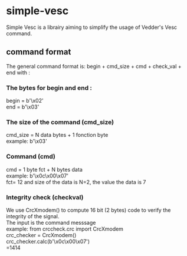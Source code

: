 # simple-vesc

Simple Vesc is a librairy aiming to simplify the usage of Vedder's Vesc command.

## command format
The general command format is:
begin + cmd_size + cmd + check_val + end
with : 
### The bytes for begin and end :
  begin = b'\x02'  
  end = b'\x03'
### The size of the command (cmd_size)
  cmd_size = N data bytes + 1 fonction byte  
  example: b'\x03'
### Command (cmd)
  cmd = 1 byte fct + N bytes data  
  example: b'\x0c\x00\x07'  
  fct= 12 and size of the data is N=2, the value the data is 7
### Integrity check (checkval)
  We use CrcXmodem() to compute 16 bit (2 bytes) code to verify the integrity of the signal.  
  The input is the command messsage  
  example:
  from crccheck.crc import CrcXmodem  
  crc_checker = CrcXmodem()  
  crc_checker.calc(b'\x0c\x00\x07')  
  =1414
